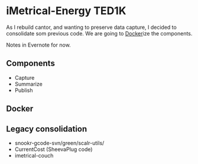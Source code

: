 # iMetrical-Energy TED1K

As I rebuild cantor, and wanting to preserve data capture, I decided to consolidate som previous code. We are going to [Docker](https://www.docker.com/)ize the components.

Notes in Evernote for now.

## Components

* Capture
* Summarize
* Publish

## Docker

## Legacy consolidation

* snookr-gcode-svn/green/scalr-utils/
* CurrentCost (SheevaPlug code)
* imetrical-couch

